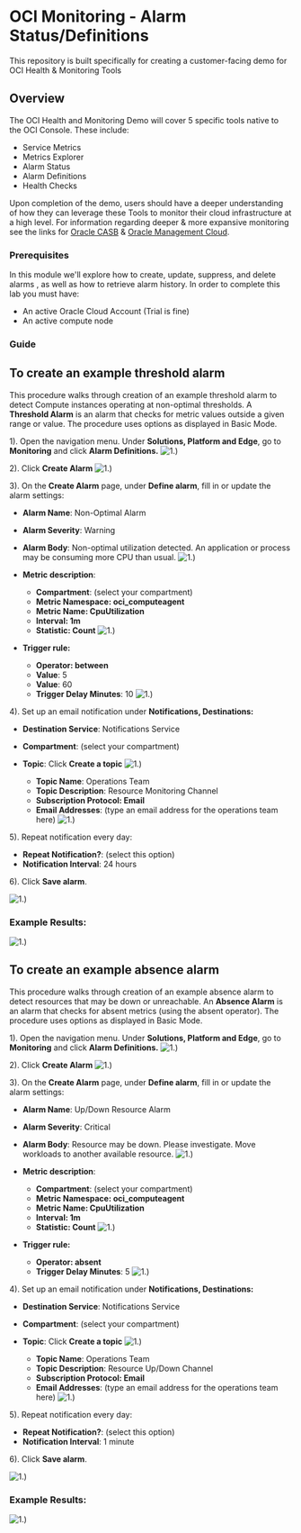 # OCI Monitoring - Alarm Status/Definitions
This repository is built specifically for creating a customer-facing demo for OCI Health &amp; Monitoring Tools

## Overview
The OCI Health and Monitoring Demo will cover 5 specific tools native to the OCI Console. These include:
* Service Metrics
* Metrics Explorer
* Alarm Status
* Alarm Definitions
* Health Checks

Upon completion of the demo, users should have a deeper understanding of how they can leverage these Tools
to monitor their cloud infrastructure at a high level. For information regarding deeper & more expansive monitoring see the links for [Oracle CASB](https://docs.oracle.com/en/cloud/paas/casb-cloud/palug/toc.htm) & [Oracle Management Cloud](https://docs.oracle.com/en/cloud/paas/management-cloud/index.html).

### Prerequisites
In this module we'll explore how to create, update, suppress, and delete alarms , as well as how to retrieve alarm history. In order to complete this lab you must have:
* An active Oracle Cloud Account (Trial is fine)
* An active compute node

### Guide

## To create an example threshold alarm

This procedure walks through creation of an example threshold alarm to detect Compute instances operating at non-optimal thresholds. A **Threshold Alarm** is an alarm that checks for metric values outside a given range or value. The procedure uses options as displayed in Basic Mode.  

1). Open the navigation menu. Under **Solutions, Platform and Edge**, go to **Monitoring** and click **Alarm Definitions.**
![1.)](/imgs/p1.png?raw=true)

2). Click **Create Alarm**
![1.)](/imgs/p2.png?raw=true)

3). On the **Create Alarm** page, under **Define alarm**, fill in or update the alarm settings:
* **Alarm Name**: Non-Optimal Alarm
* **Alarm Severity**: Warning
* **Alarm Body**: Non-optimal utilization detected. An application or process may be consuming more CPU than usual.
![1.)](/imgs/p3.png?raw=true)

* **Metric description**: 
  * **Compartment**: (select your compartment)
  * **Metric Namespace: oci_computeagent**
  * **Metric Name: CpuUtilization**
  * **Interval: 1m**
  * **Statistic: Count**
![1.)](/imgs/p4.png?raw=true)
  
* **Trigger rule:**
  * **Operator: between**
  * **Value**: 5
  * **Value**: 60
  * **Trigger Delay Minutes**: 10
![1.)](/imgs/p5.png?raw=true)
  
4). Set up an email notification under **Notifications, Destinations:**
* **Destination Service**: Notifications Service
* **Compartment**: (select your compartment)
* **Topic**: Click **Create a topic**
![1.)](/imgs/p6.png?raw=true)

  * **Topic Name**: Operations Team
  * **Topic Description**: Resource Monitoring Channel
  * **Subscription Protocol: Email**
  * **Email Addresses**: (type an email address for the operations team here)
![1.)](/imgs/p7.png?raw=true)
  
5). Repeat notification every day:
* **Repeat Notification?**: (select this option)
* **Notification Interval**: 24 hours

6). Click **Save alarm**.

![1.)](/imgs/p8.png?raw=true)

### Example Results: 
![1.)](/imgs/p17.png?raw=true)


## To create an example absence alarm

This procedure walks through creation of an example absence alarm to detect resources that may be down or unreachable. An **Absence Alarm** is an alarm that checks for absent metrics (using the absent operator). The procedure uses options as displayed in Basic Mode.

1). Open the navigation menu. Under **Solutions, Platform and Edge**, go to **Monitoring** and click **Alarm Definitions.**
![1.)](/imgs/p1.png?raw=true)

2). Click **Create Alarm**
![1.)](/imgs/p2.png?raw=true)

3). On the **Create Alarm** page, under **Define alarm**, fill in or update the alarm settings:
* **Alarm Name**: Up/Down Resource Alarm
* **Alarm Severity**: Critical
* **Alarm Body**: Resource may be down. Please investigate. Move workloads to another available resource.
![1.)](/imgs/p9.png?raw=true)

* **Metric description**: 
  * **Compartment**: (select your compartment)
  * **Metric Namespace: oci_computeagent**
  * **Metric Name: CpuUtilization**
  * **Interval: 1m**
  * **Statistic: Count**
![1.)](/imgs/p10.png?raw=true)
  
* **Trigger rule:**
  * **Operator: absent**
  * **Trigger Delay Minutes**: 5
![1.)](/imgs/p11.png?raw=true)
  
4). Set up an email notification under **Notifications, Destinations:**
* **Destination Service**: Notifications Service
* **Compartment**: (select your compartment)
* **Topic**: Click **Create a topic**
![1.)](/imgs/p6.png?raw=true)

  * **Topic Name**: Operations Team
  * **Topic Description**: Resource Up/Down Channel
  * **Subscription Protocol: Email**
  * **Email Addresses**: (type an email address for the operations team here)
![1.)](/imgs/p12.png?raw=true)
  
5). Repeat notification every day:
* **Repeat Notification?**: (select this option)
* **Notification Interval**: 1 minute

6). Click **Save alarm**.

![1.)](/imgs/p13.png?raw=true)

### Example Results: 
![1.)](/imgs/p16.png?raw=true)

